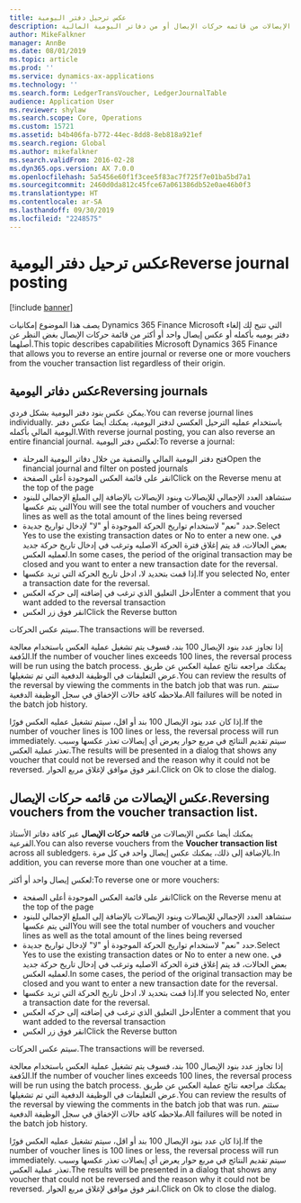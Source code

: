 ```yaml
---
title: عكس ترحيل دفتر اليومية
description: يصف هذا الموضوع القدرات التي تتيح لك عكس الإيصالات من قائمه حركات الإيصال أو من دفاتر اليومية المالية.
author: MikeFalkner
manager: AnnBe
ms.date: 08/01/2019
ms.topic: article
ms.prod: ''
ms.service: dynamics-ax-applications
ms.technology: ''
ms.search.form: LedgerTransVoucher, LedgerJournalTable
audience: Application User
ms.reviewer: shylaw
ms.search.scope: Core, Operations
ms.custom: 15721
ms.assetid: b4b406fa-b772-44ec-8dd8-8eb818a921ef
ms.search.region: Global
ms.author: mikefalkner
ms.search.validFrom: 2016-02-28
ms.dyn365.ops.version: AX 7.0.0
ms.openlocfilehash: 5a5456e60f1f3cee5f83ac7f725f7e01ba5bd7a1
ms.sourcegitcommit: 2460d0da812c45fce67a061386db52e0ae46b0f3
ms.translationtype: HT
ms.contentlocale: ar-SA
ms.lasthandoff: 09/30/2019
ms.locfileid: "2248575"
---
```

# <a name="reverse-journal-posting"></a><span data-ttu-id="1e82d-103">عكس ترحيل دفتر اليومية</span><span class="sxs-lookup"><span data-stu-id="1e82d-103">Reverse journal posting</span></span>

[!include [banner](../includes/banner.md)]

<span data-ttu-id="1e82d-104">يصف هذا الموضوع إمكانيات Dynamics 365 Finance Microsoft التي تتيح لك إلغاء دفتر يوميه بأكمله أو عكس إيصال واحد أو أكثر من قائمة حركات الإيصال بغض النظر عن أصلهما.</span><span class="sxs-lookup"><span data-stu-id="1e82d-104">This topic describes capabilities Microsoft Dynamics 365 Finance that allows you to reverse an entire journal or reverse one or more vouchers from the voucher transaction list regardless of their origin.</span></span> 

## <a name="reversing-journals"></a><span data-ttu-id="1e82d-105">عكس دفاتر اليومية</span><span class="sxs-lookup"><span data-stu-id="1e82d-105">Reversing journals</span></span>

<span data-ttu-id="1e82d-106">يمكن عكس بنود دفتر اليومية بشكل فردي.</span><span class="sxs-lookup"><span data-stu-id="1e82d-106">You can reverse journal lines individually.</span></span> <span data-ttu-id="1e82d-107">باستخدام عمليه الترحيل العكسي لدفتر اليومية، يمكنك أيضا عكس دفتر اليومية المالي بأكمله.</span><span class="sxs-lookup"><span data-stu-id="1e82d-107">With reverse journal posting, you can also reverse an entire financial journal.</span></span> <span data-ttu-id="1e82d-108">لعكس دفتر اليومية:</span><span class="sxs-lookup"><span data-stu-id="1e82d-108">To reverse a journal:</span></span> 
- <span data-ttu-id="1e82d-109">فتح دفتر اليومية المالي والتصفية من خلال دفاتر اليومية المرحلة</span><span class="sxs-lookup"><span data-stu-id="1e82d-109">Open the financial journal and filter on posted journals</span></span>
- <span data-ttu-id="1e82d-110">انقر على قائمة العكس الموجودة أعلى الصفحة</span><span class="sxs-lookup"><span data-stu-id="1e82d-110">Click on the Reverse menu at the top of the page</span></span>
- <span data-ttu-id="1e82d-111">ستشاهد العدد الإجمالي للإيصالات وبنود الإيصالات بالإضافة إلى المبلغ الإجمالي للبنود التي يتم عكسها</span><span class="sxs-lookup"><span data-stu-id="1e82d-111">You will see the total number of vouchers and voucher lines as well as the total amount of the lines being reversed</span></span>
- <span data-ttu-id="1e82d-112">حدد "نعم" لاستخدام تواريخ الحركة الموجودة أو "لا" لإدخال تواريخ جديدة.</span><span class="sxs-lookup"><span data-stu-id="1e82d-112">Select Yes to use the existing transaction dates or No to enter a new one.</span></span> <span data-ttu-id="1e82d-113">في بعض الحالات، قد يتم إغلاق فترة الحركة الاصليه وترغب في إدخال تاريخ حركة جديد لعمليه العكس.</span><span class="sxs-lookup"><span data-stu-id="1e82d-113">In some cases, the period of the original transaction may be closed and you want to enter a new transaction date for the reversal.</span></span>
- <span data-ttu-id="1e82d-114">إذا قمت بتحديد لا، ادخل تاريخ الحركة التي تريد عكسها.</span><span class="sxs-lookup"><span data-stu-id="1e82d-114">If you selected No, enter a transaction date for the reversal.</span></span> 
- <span data-ttu-id="1e82d-115">أدخل التعليق الذي ترغب في إضافته إلى حركه العكس</span><span class="sxs-lookup"><span data-stu-id="1e82d-115">Enter a comment that you want added to the reversal transaction</span></span>
- <span data-ttu-id="1e82d-116">انقر فوق زر العكس</span><span class="sxs-lookup"><span data-stu-id="1e82d-116">Click the Reverse button</span></span>

<span data-ttu-id="1e82d-117">سيتم عكس الحركات.</span><span class="sxs-lookup"><span data-stu-id="1e82d-117">The transactions will be reversed.</span></span> 

<span data-ttu-id="1e82d-118">إذا تجاوز عدد بنود الإيصال 100 بند، فسوف يتم تشغيل عملية العكس باستخدام معالجة الدُفعة.</span><span class="sxs-lookup"><span data-stu-id="1e82d-118">If the number of voucher lines exceeds 100 lines, the reversal process will be run using the batch process.</span></span> <span data-ttu-id="1e82d-119">يمكنك مراجعه نتائج عملية العكس عن طريق عرض التعليقات في الوظيفة الدفعية التي تم تشغيلها.</span><span class="sxs-lookup"><span data-stu-id="1e82d-119">You can review the results of the reversal by viewing the comments in the batch job that was run.</span></span> <span data-ttu-id="1e82d-120">ستتم ملاحظه كافة حالات الإخفاق في سجل الوظيفة الدفعية.</span><span class="sxs-lookup"><span data-stu-id="1e82d-120">All failures will be noted in the batch job history.</span></span>

<span data-ttu-id="1e82d-121">إذا كان عدد بنود الإيصال 100 بند أو اقل، سيتم تشغيل عمليه العكس فورًا.</span><span class="sxs-lookup"><span data-stu-id="1e82d-121">If the number of voucher lines is 100 lines or less, the reversal process will run immediately.</span></span> <span data-ttu-id="1e82d-122">سيتم تقديم النتائج في مربع حوار يعرض أي إيصالات تعذر عكسها وسبب تعذر عملية العكس.</span><span class="sxs-lookup"><span data-stu-id="1e82d-122">The results will be presented in a dialog that shows any voucher that could not be reversed and the reason why it could not be reversed.</span></span> <span data-ttu-id="1e82d-123">انقر فوق موافق لإغلاق مربع الحوار.</span><span class="sxs-lookup"><span data-stu-id="1e82d-123">Click on Ok to close the dialog.</span></span>

## <a name="reversing-vouchers-from-the-voucher-transaction-list"></a><span data-ttu-id="1e82d-124">عكس الإيصالات من قائمه حركات الإيصال.</span><span class="sxs-lookup"><span data-stu-id="1e82d-124">Reversing vouchers from the voucher transaction list.</span></span> 

<span data-ttu-id="1e82d-125">يمكنك أيضا عكس الإيصالات من **قائمه حركات الإيصال** عبر كافة دفاتر الأستاذ الفرعية.</span><span class="sxs-lookup"><span data-stu-id="1e82d-125">You can also reverse vouchers from the **Voucher transaction list** across all subledgers.</span></span> <span data-ttu-id="1e82d-126">بالإضافة إلى ذلك، يمكنك عكس إيصال واحد في كل مرة.</span><span class="sxs-lookup"><span data-stu-id="1e82d-126">In addition, you can reverse more than one voucher at a time.</span></span> 

<span data-ttu-id="1e82d-127">لعكس إيصال واحد أو أكثر:</span><span class="sxs-lookup"><span data-stu-id="1e82d-127">To reverse one or more vouchers:</span></span> 
- <span data-ttu-id="1e82d-128">انقر على قائمة العكس الموجودة أعلى الصفحة</span><span class="sxs-lookup"><span data-stu-id="1e82d-128">Click on the Reverse menu at the top of the page</span></span>
- <span data-ttu-id="1e82d-129">ستشاهد العدد الإجمالي للإيصالات وبنود الإيصالات بالإضافة إلى المبلغ الإجمالي للبنود التي يتم عكسها</span><span class="sxs-lookup"><span data-stu-id="1e82d-129">You will see the total number of vouchers and voucher lines as well as the total amount of the lines being reversed</span></span>
- <span data-ttu-id="1e82d-130">حدد "نعم" لاستخدام تواريخ الحركة الموجودة أو "لا" لإدخال تواريخ جديدة.</span><span class="sxs-lookup"><span data-stu-id="1e82d-130">Select Yes to use the existing transaction dates or No to enter a new one.</span></span> <span data-ttu-id="1e82d-131">في بعض الحالات، قد يتم إغلاق فترة الحركة الاصليه وترغب في إدخال تاريخ حركة جديد لعمليه العكس.</span><span class="sxs-lookup"><span data-stu-id="1e82d-131">In some cases, the period of the original transaction may be closed and you want to enter a new transaction date for the reversal.</span></span>
- <span data-ttu-id="1e82d-132">إذا قمت بتحديد لا، ادخل تاريخ الحركة التي تريد عكسها.</span><span class="sxs-lookup"><span data-stu-id="1e82d-132">If you selected No, enter a transaction date for the reversal.</span></span> 
- <span data-ttu-id="1e82d-133">أدخل التعليق الذي ترغب في إضافته إلى حركه العكس</span><span class="sxs-lookup"><span data-stu-id="1e82d-133">Enter a comment that you want added to the reversal transaction</span></span>
- <span data-ttu-id="1e82d-134">انقر فوق زر العكس</span><span class="sxs-lookup"><span data-stu-id="1e82d-134">Click the Reverse button</span></span>

<span data-ttu-id="1e82d-135">سيتم عكس الحركات.</span><span class="sxs-lookup"><span data-stu-id="1e82d-135">The transactions will be reversed.</span></span> 

<span data-ttu-id="1e82d-136">إذا تجاوز عدد بنود الإيصال 100 بند، فسوف يتم تشغيل عملية العكس باستخدام معالجة الدُفعة.</span><span class="sxs-lookup"><span data-stu-id="1e82d-136">If the number of voucher lines exceeds 100 lines, the reversal process will be run using the batch process.</span></span> <span data-ttu-id="1e82d-137">يمكنك مراجعه نتائج عملية العكس عن طريق عرض التعليقات في الوظيفة الدفعية التي تم تشغيلها.</span><span class="sxs-lookup"><span data-stu-id="1e82d-137">You can review the results of the reversal by viewing the comments in the batch job that was run.</span></span> <span data-ttu-id="1e82d-138">ستتم ملاحظه كافة حالات الإخفاق في سجل الوظيفة الدفعية.</span><span class="sxs-lookup"><span data-stu-id="1e82d-138">All failures will be noted in the batch job history.</span></span>

<span data-ttu-id="1e82d-139">إذا كان عدد بنود الإيصال 100 بند أو اقل، سيتم تشغيل عمليه العكس فورًا.</span><span class="sxs-lookup"><span data-stu-id="1e82d-139">If the number of voucher lines is 100 lines or less, the reversal process will run immediately.</span></span> <span data-ttu-id="1e82d-140">سيتم تقديم النتائج في مربع حوار يعرض أي إيصالات تعذر عكسها وسبب تعذر عملية العكس.</span><span class="sxs-lookup"><span data-stu-id="1e82d-140">The results will be presented in a dialog that shows any voucher that could not be reversed and the reason why it could not be reversed.</span></span> <span data-ttu-id="1e82d-141">انقر فوق موافق لإغلاق مربع الحوار.</span><span class="sxs-lookup"><span data-stu-id="1e82d-141">Click on Ok to close the dialog.</span></span>

